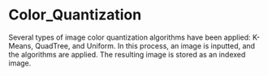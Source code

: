# Color_Quantization
 Several types of image color quantization algorithms have been applied: K-Means, QuadTree, and Uniform.  In this process, an image is inputted, and the algorithms are applied. The resulting image is stored as an indexed image. 
